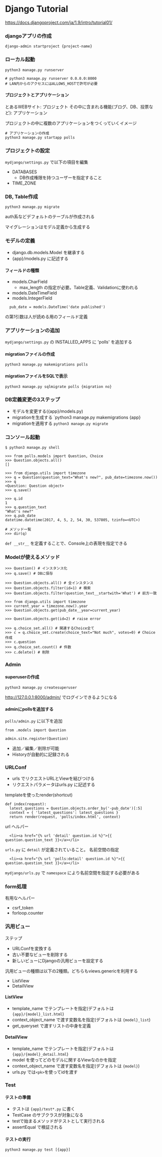 # Django Tutorial
https://docs.djangoproject.com/ja/1.9/intro/tutorial01/

### djangoアプリの作成
```
django-admin startproject {project-name}
```

### ローカル起動
```
python3 manage.py runserver

# python3 manage.py runserver 0.0.0.0:8000
# LAN内からのアクセスにはALLOWS_HOSTで許可が必要
```

#### プロジェクトとアプリケーション
とあるWEBサイト: プロジェクト
その中に含まれる機能(ブログ、DB、投票など): アプリケーション

プロジェクトの中に複数のアプリケーションをつくっていくイメージ

```
# アプリケーションの作成
python3 manage.py startapp polls
```

### プロジェクトの設定
`mydjango/settings.py` で以下の項目を編集

- DATABASES
  - DB作成権限を持つユーザーを指定すること
- TIME_ZONE

### DB, Table作成
```
python3 manage.py migrate
```
auth系などデフォルトのテーブルが作成される

マイグレーションはモデル定義から生成する

### モデルの定義
- django.db.models.Model を継承する
- {app}/models.py に記述する

#### フィールドの種類
- models.CharField
  - max_length の指定が必要。Table定義、Validationに使われる
- models.DateTimeField
- models.IntegerField

```
  pub_date = models.DateTime('date published')
```
の第1引数は人が読める用のフィールド定義

### アプリケーションの追加
`mydjango/settings.py` の INSTALLED_APPS に 'polls' を追加する

#### migrationファイルの作成
```
python3 manage.py makemigrations polls
```

#### migrationファイルをSQLで表示
```
python3 manage.py sqlmigrate polls {migration no}
```

### DB定義変更の3ステップ
- モデルを変更する({app}/models.py)
- migrationを生成する `python3 manage.py makemigrations {app}
- migrationを適用する `python3 manage.py migrate`

### コンソール起動
```
$ python3 manage.py shell

>>> from polls.models import Question, Choice
>>> Question.objects.all()
[]

>>> from django.utils import timezone
>>> q = Question(question_text="What's new?", pub_date=timezone.now())
>>> q
<Question: Question object>
>>> q.save()

>>> q.id
1
>>> q.question_text
"What's new?"
>>> q.pub_date
datetime.datetime(2017, 4, 5, 2, 54, 30, 537805, tzinfo=<UTC>)

# メソッド一覧
>>> dir(q)
```

`def __str__` を定義することで、Console上の表現を指定できる

### Modelが使えるメソッド
```
>>> Question() # インスタンス化
>>> q.save() # DBに保存

>>> Question.objects.all() # 全インスタンス
>>> Question.objects.filter(id=1) # 検索
>>> Question.objects.filter(question_text__startwith='What') # 前方一致

>>> from django.utils import timezone
>>> current_year = timezone.now().year
>>> Question.objects.get(pub_date__year=current_year)

>>> Question.objects.get(id=2) # raise error

>>> q.choice_set.all() # 関連するChoice全て
>>> c = q.choice_set.create(choice_text="Not much", votes=0) # Choice作成
>>> c.question
>>> q.choice_set.count() # 件数
>>> c.delete() # 削除
```

### Admin
#### superuserの作成
```
python3 manage.py createsuperuser
```

http://127.0.0.1:8000/admin/ でログインできるようになる

#### adminにpollsを追加する
`polls/admin.py` に以下を追加

```
from .models import Question

admin.site.register(Question)
```

- 追加／編集／削除が可能
- Historyが自動的に記録される


### URLConf
- urls でリクエストURLとViewを結びつける
- リクエストパラメータはurls.py に記述する

templateを使ったrender(shortcut)
```
def index(request):
  latest_questions = Question.objects.order_by('-pub_date')[:5]
  context = { 'latest_questions': latest_questions }
  return render(request, 'polls/index.html', context)
```

url ヘルパー
```
  <li><a href="{% url 'detail' question.id %}">{{ question.question_text }}</a></li>
```
`urls.py` に `detail` が定義されていること。
名前空間の指定
```
  <li><a href="{% url 'polls:detail' question.id %}">{{ question.question_text }}</a></li>
```
`mydjango/urls.py` で `namespace` により名前空間を指定する必要がある


### form処理
有用なヘルパー

- csrf_token
- forloop.counter

### 汎用ビュー
ステップ

- URLConfを変換する
- 古い不要なビューを削除する
- 新しいビューにDjangoの汎用ビューを設定する

汎用ビューの種類は以下の2種類。どちらもviews.genericを利用する

- ListView
- DetailView

#### ListView
- template_name でテンプレートを指定(デフォルトは `{app}/{model}_list.html`)
- context_object_name で渡す変数名を指定(デフォルトは `{model}_list`)
- get_queryset で渡すリストの中身を定義

#### DetailView
- template_name でテンプレートを指定(デフォルトは `{app}/{model}_detail.html`)
- model を使ってどのモデルに関するViewなのかを指定
- context_object_name で渡す変数名を指定(デフォルトは `{model}`)
- urls.py では`<pk>`を使ってidを渡す

### Test
#### テストの準備
- テストは `{app}/test*.py` に書く
- TestCase のサブクラスが対象になる
- testで始まるメソッドがテストとして実行される
- assertEqual で検証される

#### テストの実行
```
python3 manage.py test [{app}]
```



